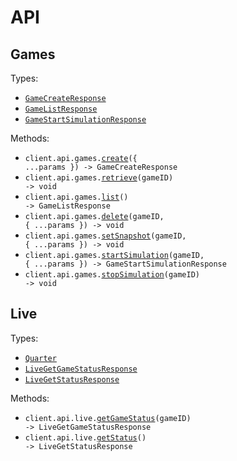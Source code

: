 # API

## Games

Types:

- <code><a href="./src/resources/api/games.ts">GameCreateResponse</a></code>
- <code><a href="./src/resources/api/games.ts">GameListResponse</a></code>
- <code><a href="./src/resources/api/games.ts">GameStartSimulationResponse</a></code>

Methods:

- <code title="post /api/games/create">client.api.games.<a href="./src/resources/api/games.ts">create</a>({ ...params }) -> GameCreateResponse</code>
- <code title="get /api/games/{game_id}">client.api.games.<a href="./src/resources/api/games.ts">retrieve</a>(gameID) -> void</code>
- <code title="get /api/games">client.api.games.<a href="./src/resources/api/games.ts">list</a>() -> GameListResponse</code>
- <code title="post /api/games/{game_id}/delete">client.api.games.<a href="./src/resources/api/games.ts">delete</a>(gameID, { ...params }) -> void</code>
- <code title="get /api/games/{game_id}/set">client.api.games.<a href="./src/resources/api/games.ts">setSnapshot</a>(gameID, { ...params }) -> void</code>
- <code title="get /api/games/{game_id}/start">client.api.games.<a href="./src/resources/api/games.ts">startSimulation</a>(gameID, { ...params }) -> GameStartSimulationResponse</code>
- <code title="get /api/games/{game_id}/stop">client.api.games.<a href="./src/resources/api/games.ts">stopSimulation</a>(gameID) -> void</code>

## Live

Types:

- <code><a href="./src/resources/api/live.ts">Quarter</a></code>
- <code><a href="./src/resources/api/live.ts">LiveGetGameStatusResponse</a></code>
- <code><a href="./src/resources/api/live.ts">LiveGetStatusResponse</a></code>

Methods:

- <code title="get /api/live/{game_id}">client.api.live.<a href="./src/resources/api/live.ts">getGameStatus</a>(gameID) -> LiveGetGameStatusResponse</code>
- <code title="get /api/live">client.api.live.<a href="./src/resources/api/live.ts">getStatus</a>() -> LiveGetStatusResponse</code>
